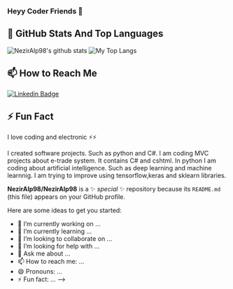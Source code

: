 ### Heyy Coder Friends 👋


## 📌 GitHub Stats And Top Languages

<p float="center">
  <img  src="https://github-readme-stats.vercel.app/api?username=NezirAlp98&show_icons=true&count_private=true&hide=contribs,issues" alt="NezirAlp98's github stats" />
  <img  src="https://github-readme-stats.vercel.app/api/top-langs/?username=NezirAlp98&layout=compact&hide=html,css" alt="My Top Langs" />
</p>



## 📫 How to Reach Me


[![Linkedin Badge](https://img.shields.io/badge/neziralparslan-follow%20on%20linkedin-blue?style=for-the-badge&logo=linkedin)](https://www.linkedin.com/in/neziralparslan/)

## ⚡ Fun Fact

I love coding and electronic ⚡⚡

I created software projects. Such as python and C#. I am coding MVC projects about e-trade system. It contains C# and cshtml. 
In python I am coding about artificial intelligence. Such as deep learning and machine learnnig. I am trying to improve using tensorflow,keras and sklearn libraries.



**NezirAlp98/NezirAlp98** is a ✨ _special_ ✨ repository because its `README.md` (this file) appears on your GitHub profile.

Here are some ideas to get you started:

- 🔭 I’m currently working on ...
- 🌱 I’m currently learning ...
- 👯 I’m looking to collaborate on ...
- 🤔 I’m looking for help with ...
- 💬 Ask me about ...
- 📫 How to reach me: ...
- 😄 Pronouns: ...
- ⚡ Fun fact: ...
-->
